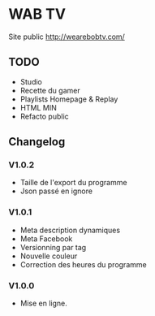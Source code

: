 # WAB TV

Site public http://wearebobtv.com/

## TODO
- Studio
- Recette du gamer
- Playlists Homepage & Replay
- HTML MIN
- Refacto public

## Changelog

### V1.0.2
- Taille de l'export du programme
- Json passé en ignore
### V1.0.1
- Meta description dynamiques
- Meta Facebook
- Versionning par tag
- Nouvelle couleur
- Correction des heures du programme
### V1.0.0
- Mise en ligne.